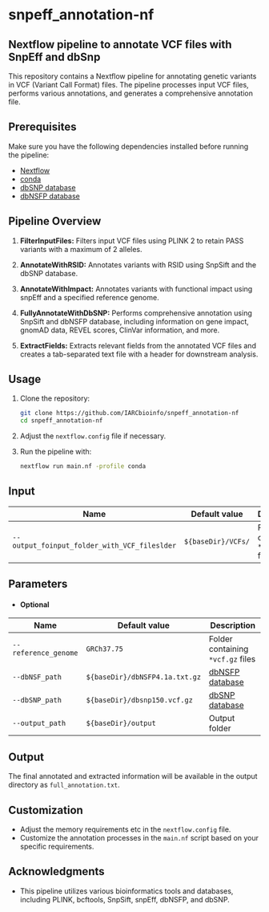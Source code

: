 # snpeff_annotation-nf
## Nextflow pipeline to annotate VCF files with SnpEff and dbSnp

This repository contains a Nextflow pipeline for annotating genetic variants in VCF (Variant Call Format) files. The pipeline processes input VCF files, performs various annotations, and generates a comprehensive annotation file.

## Prerequisites

Make sure you have the following dependencies installed before running the pipeline:

- [Nextflow](https://www.nextflow.io/)
- [conda](https://conda.io/projects/conda/en/latest/index.html)
- [dbSNP database](https://ftp.ncbi.nlm.nih.gov/snp/organisms)
- [dbNSFP database](https://pcingola.github.io/SnpEff/ss_dbnsfp/)

## Pipeline Overview

1. **FilterInputFiles:** Filters input VCF files using PLINK 2 to retain PASS variants with a maximum of 2 alleles.

2. **AnnotateWithRSID:** Annotates variants with RSID using SnpSift and the dbSNP database.

3. **AnnotateWithImpact:** Annotates variants with functional impact using snpEff and a specified reference genome.

4. **FullyAnnotateWithDbSNP:** Performs comprehensive annotation using SnpSift and dbNSFP database, including information on gene impact, gnomAD data, REVEL scores, ClinVar information, and more.

5. **ExtractFields:** Extracts relevant fields from the annotated VCF files and creates a tab-separated text file with a header for downstream analysis.

## Usage

1. Clone the repository:

   ```bash
   git clone https://github.com/IARCbioinfo/snpeff_annotation-nf
   cd snpeff_annotation-nf
   ```

2. Adjust the `nextflow.config` file if necessary.

3. Run the pipeline with:

   ```bash
   nextflow run main.nf -profile conda
   ```

## Input

| Name      | Default value | Description     |
|-----------|---------------|-----------------|
| `--output_foinput_folder_with_VCF_fileslder`    |  `${baseDir}/VCFs/`  | Folder containing `*vcf.gz` files |
 

## Parameters

  * #### Optional

| Name      | Default value | Description     |
|-----------|---------------|-----------------|
| `--reference_genome`    |  `GRCh37.75`  | Folder containing `*vcf.gz` files |
| `--dbNSF_path`     |  `${baseDir}/dbNSFP4.1a.txt.gz` | [dbNSFP database](https://pcingola.github.io/SnpEff/ss_dbnsfp/) |
| `--dbSNP_path`    |  `${baseDir}/dbsnp150.vcf.gz`  |    [dbSNP database](https://ftp.ncbi.nlm.nih.gov/snp/organisms) |
| `--output_path`    |  `${baseDir}/output` |  Output folder |

## Output

The final annotated and extracted information will be available in the output directory as `full_annotation.txt`.

## Customization

- Adjust the memory requirements etc in the `nextflow.config` file.
- Customize the annotation processes in the `main.nf` script based on your specific requirements.

## Acknowledgments

- This pipeline utilizes various bioinformatics tools and databases, including PLINK, bcftools, SnpSift, snpEff, dbNSFP, and dbSNP.
